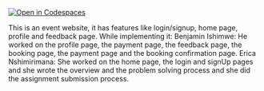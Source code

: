 [![Open in Codespaces](https://classroom.github.com/assets/launch-codespace-7f7980b617ed060a017424585567c406b6ee15c891e84e1186181d67ecf80aa0.svg)](https://classroom.github.com/open-in-codespaces?assignment_repo_id=13908679)

This is an event website, it has features like login/signup, home page, profile and feedback page. While implementing it:
Benjamin Ishimwe: He worked on the profile page, the payment page,  the feedback page, the booking page, the payment page and the booking confirmation page.
Erica Nshimirimana: She worked on the home page, the login and signUp pages and she wrote the overview and the problem solving process and she did the assignment submission process.
